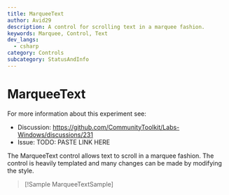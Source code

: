 ```yaml
---
title: MarqueeText
author: Avid29
description: A control for scrolling text in a marquee fashion.
keywords: Marquee, Control, Text
dev_langs:
  - csharp
category: Controls
subcategory: StatusAndInfo
---
```


# MarqueeText

For more information about this experiment see:
- Discussion: https://github.com/CommunityToolkit/Labs-Windows/discussions/231
- Issue: TODO: PASTE LINK HERE

The MarqueeText control allows text to scroll in a marquee fashion. The control is heavily templated and many changes can be made by modifying the style.

> [!Sample MarqueeTextSample]

